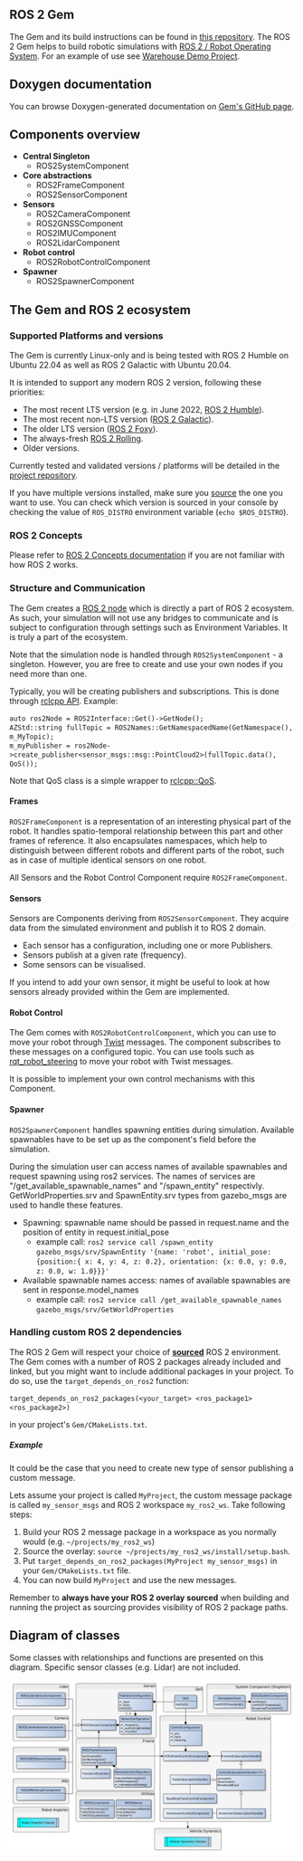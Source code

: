 
## ROS 2 Gem

The Gem and its build instructions can be found in [this repository](https://github.com/RobotecAI/o3de-ros2-gem).
The ROS 2 Gem helps to build robotic simulations with [ROS 2 / Robot Operating System](https://www.ros.org/).
For an example of use see [Warehouse Demo Project](https://github.com/RobotecAI/Ros2WarehouseDemo).

## Doxygen documentation

You can browse Doxygen-generated documentation on [Gem's GitHub page](https://robotecai.github.io/o3de-ros2-gem/).

## Components overview

- __Central Singleton__
  - ROS2SystemComponent
- __Core abstractions__
  - ROS2FrameComponent
  - ROS2SensorComponent
- __Sensors__
  - ROS2CameraComponent
  - ROS2GNSSComponent
  - ROS2IMUComponent
  - ROS2LidarComponent
- __Robot control__
  - ROS2RobotControlComponent
- __Spawner__
  - ROS2SpawnerComponent
  
## The Gem and ROS 2 ecosystem

### Supported Platforms and versions

The Gem is currently Linux-only and is being tested with ROS 2 Humble on Ubuntu 22.04 as well as ROS 2 Galactic with Ubuntu 20.04.

It is intended to support any modern ROS 2 version, following these priorities:
- The most recent LTS version (e.g. in June 2022, [ROS 2 Humble](https://docs.ros.org/en/humble/Installation.html)).
- The most recent non-LTS version ([ROS 2 Galactic](https://docs.ros.org/en/galactic/Installation.html)).
- The older LTS version ([ROS 2 Foxy](https://docs.ros.org/en/foxy/Installation.html)).
- The always-fresh [ROS 2 Rolling](https://docs.ros.org/en/rolling/Installation.html).
- Older versions.

Currently tested and validated versions / platforms will be detailed in the [project repository](https://github.com/RobotecAI/o3de-ros2-gem).

If you have multiple versions installed, make sure you [source](https://docs.ros.org/en/galactic/Tutorials/Workspace/Creating-A-Workspace.html#source-the-overlay) the one you want to use.
You can check which version is sourced in your console by checking the value of `ROS_DISTRO` environment variable (`echo $ROS_DISTRO`).

### ROS 2 Concepts

Please refer to [ROS 2 Concepts documentation](https://docs.ros.org/en/humble/Concepts.html) if you are not familiar with how ROS 2 works.

### Structure and Communication

The Gem creates a [ROS 2 node](https://docs.ros.org/en/galactic/Tutorials/Understanding-ROS2-Nodes.html) which is directly a part of ROS 2 ecosystem. As such, your simulation will not use any bridges to communicate and is subject to configuration through settings such as Environment Variables. It is truly a part of the ecosystem.

Note that the simulation node is handled through `ROS2SystemComponent` - a singleton. However, you are free to create and use your own nodes if you need more than one.

Typically, you will be creating publishers and subscriptions. This is done through [rclcpp API](https://docs.ros2.org/galactic/api/rclcpp/classrclcpp_1_1Node.html). Example:

```
auto ros2Node = ROS2Interface::Get()->GetNode();
AZStd::string fullTopic = ROS2Names::GetNamespacedName(GetNamespace(), m_MyTopic);
m_myPublisher = ros2Node->create_publisher<sensor_msgs::msg::PointCloud2>(fullTopic.data(), QoS());
```

Note that QoS class is a simple wrapper to [rclcpp::QoS](https://docs.ros2.org/galactic/api/rclcpp/classrclcpp_1_1QoS.html). 

#### Frames

`ROS2FrameComponent` is a representation of an interesting physical part of the robot.
It handles spatio-temporal relationship between this part and other frames of reference.
It also encapsulates namespaces, which help to distinguish between different robots and different parts of the robot,
such as in case of multiple identical sensors on one robot.

All Sensors and the Robot Control Component require `ROS2FrameComponent`.

#### Sensors

Sensors are Components deriving from `ROS2SensorComponent`. They acquire data from the simulated environment and publish it to ROS 2 domain.
- Each sensor has a configuration, including one or more Publishers.
- Sensors publish at a given rate (frequency).
- Some sensors can be visualised.

If you intend to add your own sensor, it might be useful to look at how sensors already provided within the Gem are implemented.

#### Robot Control

The Gem comes with `ROS2RobotControlComponent`, which you can use to move your robot through [Twist](https://github.com/ros2/common_interfaces/blob/master/geometry_msgs/msg/Twist.msg) messages.
The component subscribes to these messages on a configured topic. 
You can use tools such as [rqt_robot_steering](https://index.ros.org/p/rqt_robot_steering/#galactic) to move your robot with Twist messages.

It is possible to implement your own control mechanisms with this Component.

#### Spawner

`ROS2SpawnerComponent` handles spawning entities during simulation.
Available spawnables have to be set up as the component's field before the simulation.

During the simulation user can access names of available spawnables and request spawning using ros2 services. The names of services are "/get_available_spawnable_names" and "/spawn_entity" respectivly. GetWorldProperties.srv and SpawnEntity.srv types from gazebo_msgs are used to handle these features.

- Spawning: spawnable name should be passed in request.name and the position of entity in request.initial_pose
  - example call: `ros2 service call /spawn_entity gazebo_msgs/srv/SpawnEntity '{name: 'robot', initial_pose: {position:{ x: 4, y: 4, z: 0.2}, orientation: {x: 0.0, y: 0.0, z: 0.0, w: 1.0}}}'`
- Available spawnable names access: names of available spawnables are sent in response.model_names
  - example call: `ros2 service call /get_available_spawnable_names gazebo_msgs/srv/GetWorldProperties`

### Handling custom ROS 2 dependencies

The ROS 2 Gem will respect your choice of [__sourced__](https://docs.ros.org/en/galactic/Tutorials/Workspace/Creating-A-Workspace.html#source-the-overlay) ROS 2 environment.
The Gem comes with a number of ROS 2 packages already included and linked, but you might want to include additional packages in your project. To do so, use the `target_depends_on_ros2` function:

```
target_depends_on_ros2_packages(<your_target> <ros_package1> <ros_package2>)
```

in your project's `Gem/CMakeLists.txt`.

##### Example

It could be the case that you need to create new type of sensor publishing a custom message.

Lets assume your project is called `MyProject`, the custom message package is called `my_sensor_msgs` and ROS 2 workspace
`my_ros2_ws`.   Take following steps:
1. Build your ROS 2 message package in a workspace as you normally would (e.g. `~/projects/my_ros2_ws`)
2. Source the overlay: `source ~/projects/my_ros2_ws/install/setup.bash`.
3. Put `target_depends_on_ros2_packages(MyProject my_sensor_msgs)` in your `Gem/CMakeLists.txt` file.
4. You can now build `MyProject` and use the new messages.

Remember to __always have your ROS 2 overlay sourced__ when building and running the project as sourcing provides visibility of ROS 2 package paths.

## Diagram of classes

Some classes with relationships and functions are presented on this diagram. Specific sensor classes (e.g. Lidar) are not included.

![classes diagram](static/diagrams/diagram_ros2_gem.png)
